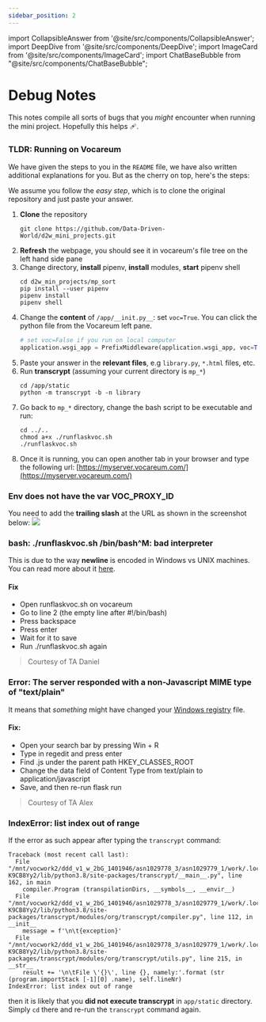 ```yaml
---
sidebar_position: 2
---
```


import CollapsibleAnswer from '@site/src/components/CollapsibleAnswer';
import DeepDive from '@site/src/components/DeepDive';
import ImageCard from '@site/src/components/ImageCard';
import ChatBaseBubble from "@site/src/components/ChatBaseBubble";

# Debug Notes

<ChatBaseBubble/>

This notes compile all sorts of bugs that you _might_ encounter when running the mini project. Hopefully this helps 🩹.

### TLDR: Running on Vocareum

We have given the steps to you in the `README` file, we have also written additional explanations for you. But as the cherry on top, here's the steps:

We assume you follow the _easy step_, which is to clone the original repository and just paste your answer.

1. **Clone** the repository
   ```shell
   git clone https://github.com/Data-Driven-World/d2w_mini_projects.git
   ```
2. **Refresh** the webpage, you should see it in vocareum's file tree on the left hand side pane
3. Change directory, **install** pipenv, **install** modules, **start** pipenv shell
   ```shell
   cd d2w_min_projects/mp_sort
   pip install --user pipenv
   pipenv install
   pipenv shell
   ```
4. Change the **content** of `/app/__init.py__`: set `voc=True`. You can click the python file from the Vocareum left pane.
   ```python
   # set voc=False if you run on local computer
   application.wsgi_app = PrefixMiddleware(application.wsgi_app, voc=True)
   ```
5. Paste your answer in the **relevant files**, e.g `library.py`, `*.html` files, etc.
6. Run **transcrypt** (assuming your current directory is `mp_*`)
   ```shell
   cd /app/static
   python -m transcrypt -b -n library
   ```
7. Go back to `mp_*` directory, change the bash script to be executable and run:
   ```shell
   cd ../..
   chmod a+x ./runflaskvoc.sh
   ./runflaskvoc.sh
   ```
8. Once it is running, you can open another tab in your browser and type the following url: [https://myserver.vocareum.com/](https://myserver.vocareum.com/)

### Env does not have the var VOC_PROXY_ID

You need to add the **trailing slash** at the URL as shown in the screenshot below:
<img src="/assets/images/debug-notes/2022-09-23-17-07-41.png"  class="center_seventy"/>

### bash: ./runflaskvoc.sh /bin/bash^M: bad interpreter

This is due to the way **newline** is encoded in Windows vs UNIX machines. You can read more about it [here](https://support.nesi.org.nz/hc/en-gb/articles/218032857-Converting-from-Windows-style-to-UNIX-style-line-endings).

#### Fix

- Open runflaskvoc.sh on vocareum
- Go to line 2 (the empty line after #!/bin/bash)
- Press backspace
- Press enter
- Wait for it to save
- Run ./runflaskvoc.sh again

> Courtesy of TA Daniel

### Error: The server responded with a non-Javascript MIME type of "text/plain"

It means that _something_ might have changed your [Windows registry](https://support.microsoft.com/en-us/windows/how-to-open-registry-editor-in-windows-10-deab38e6-91d6-e0aa-4b7c-8878d9e07b11) file.

#### Fix:

- Open your search bar by pressing Win + R
- Type in regedit and press enter
- Find .js under the parent path HKEY_CLASSES_ROOT
- Change the data field of Content Type from text/plain to application/javascript
- Save, and then re-run flask run

> Courtesy of TA Alex

### IndexError: list index out of range

If the error as such appear after typing the `transcrypt` command:

```shell
Traceback (most recent call last):
  File "/mnt/vocwork2/ddd_v1_w_2bG_1401946/asn1029778_3/asn1029779_1/work/.local/share/virtualenvs/mp_sort-K9CB8Yy2/lib/python3.8/site-packages/transcrypt/__main__.py", line 162, in main
    compiler.Program (transpilationDirs, __symbols__, __envir__)
  File "/mnt/vocwork2/ddd_v1_w_2bG_1401946/asn1029778_3/asn1029779_1/work/.local/share/virtualenvs/mp_sort-K9CB8Yy2/lib/python3.8/site-packages/transcrypt/modules/org/transcrypt/compiler.py", line 112, in __init__
    message = f'\n\t{exception}'
  File "/mnt/vocwork2/ddd_v1_w_2bG_1401946/asn1029778_3/asn1029779_1/work/.local/share/virtualenvs/mp_sort-K9CB8Yy2/lib/python3.8/site-packages/transcrypt/modules/org/transcrypt/utils.py", line 215, in __str__
    result += '\n\tFile \'{}\', line {}, namely:'.format (str (program.importStack [-1][0] .name), self.lineNr)
IndexError: list index out of range
```

then it is likely that you **did not execute transcrypt** in `app/static` directory. Simply `cd` there and re-run the `transcrypt` command again.
